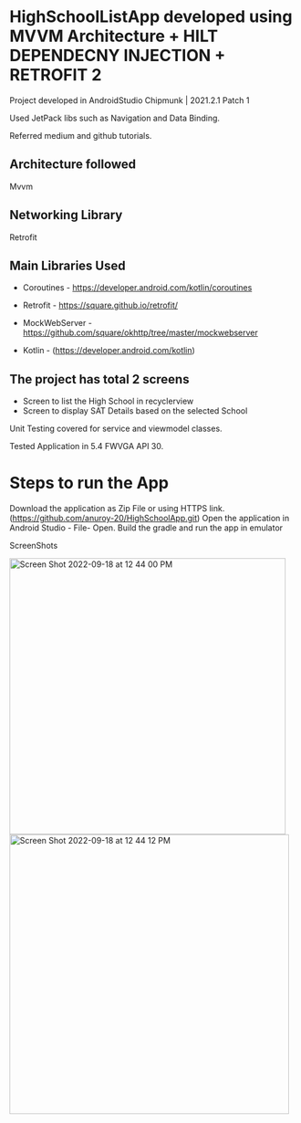 # HighSchoolListApp developed using MVVM Architecture +  HILT DEPENDECNY INJECTION +  RETROFIT 2
Project developed in AndroidStudio Chipmunk | 2021.2.1 Patch 1

Used JetPack libs such as Navigation and Data Binding.

Referred medium and github tutorials.

## Architecture followed
Mvvm

## Networking Library 
Retrofit

## Main Libraries Used

- Coroutines - https://developer.android.com/kotlin/coroutines

- Retrofit -  https://square.github.io/retrofit/

- MockWebServer - https://github.com/square/okhttp/tree/master/mockwebserver

- Kotlin - (https://developer.android.com/kotlin)

## The project has total 2 screens

- Screen to list the High School in recyclerview
- Screen to display SAT Details based on the selected School

Unit Testing covered for service and viewmodel classes.

Tested Application in 5.4 FWVGA API 30.

# Steps to run the App
Download the application as Zip File or using HTTPS link.(https://github.com/anuroy-20/HighSchoolApp.git)
Open the application in Android Studio - File- Open.
Build the gradle and run the app in emulator

ScreenShots

<img width="484" alt="Screen Shot 2022-09-18 at 12 44 00 PM" src="https://user-images.githubusercontent.com/81196059/190926217-a409e785-accc-40b3-b64d-c97693972ba5.png">

<img width="490" alt="Screen Shot 2022-09-18 at 12 44 12 PM" src="https://user-images.githubusercontent.com/81196059/190926225-408513e7-108b-4a3f-91e7-e0dd52153ae8.png">




